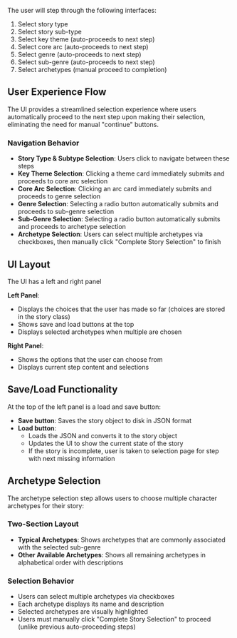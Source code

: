 The user will step through the following interfaces:

1) Select story type
2) Select story sub-type  
3) Select key theme (auto-proceeds to next step)
4) Select core arc (auto-proceeds to next step)
5) Select genre (auto-proceeds to next step)
6) Select sub-genre (auto-proceeds to next step)
7) Select archetypes (manual proceed to completion)

## User Experience Flow

The UI provides a streamlined selection experience where users automatically proceed to the next step upon making their selection, eliminating the need for manual "continue" buttons.

### Navigation Behavior
- **Story Type & Subtype Selection**: Users click to navigate between these steps
- **Key Theme Selection**: Clicking a theme card immediately submits and proceeds to core arc selection
- **Core Arc Selection**: Clicking an arc card immediately submits and proceeds to genre selection  
- **Genre Selection**: Selecting a radio button automatically submits and proceeds to sub-genre selection
- **Sub-Genre Selection**: Selecting a radio button automatically submits and proceeds to archetype selection
- **Archetype Selection**: Users can select multiple archetypes via checkboxes, then manually click "Complete Story Selection" to finish

## UI Layout

The UI has a left and right panel

**Left Panel**: 
- Displays the choices that the user has made so far (choices are stored in the story class)
- Shows save and load buttons at the top
- Displays selected archetypes when multiple are chosen

**Right Panel**: 
- Shows the options that the user can choose from
- Displays current step content and selections

## Save/Load Functionality

At the top of the left panel is a load and save button:
- **Save button**: Saves the story object to disk in JSON format
- **Load button**: 
    - Loads the JSON and converts it to the story object
    - Updates the UI to show the current state of the story  
    - If the story is incomplete, user is taken to selection page for step with next missing information

## Archetype Selection

The archetype selection step allows users to choose multiple character archetypes for their story:

### Two-Section Layout
- **Typical Archetypes**: Shows archetypes that are commonly associated with the selected sub-genre
- **Other Available Archetypes**: Shows all remaining archetypes in alphabetical order with descriptions

### Selection Behavior
- Users can select multiple archetypes via checkboxes
- Each archetype displays its name and description
- Selected archetypes are visually highlighted
- Users must manually click "Complete Story Selection" to proceed (unlike previous auto-proceeding steps)